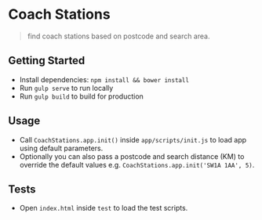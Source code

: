 # Coach Stations

> find coach stations based on postcode and search area.

## Getting Started

- Install dependencies: `npm install && bower install`
- Run `gulp serve` to run locally
- Run `gulp build` to build for production

## Usage
- Call `CoachStations.app.init()` inside `app/scripts/init.js` to load app using default parameters. 
- Optionally you can also pass a postcode and search distance (KM) to override the default values e.g. `CoachStations.app.init('SW1A 1AA', 5)`.

## Tests
- Open `index.html` inside `test` to load the test scripts.
